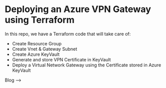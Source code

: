 # Deploying an Azure VPN Gateway using Terraform

In this repo, we have a Terraform code that will take care of:

* Create Resource Group
* Create Vnet & Gateway Subnet
* Create Azure KeyVault
* Generate and store VPN Certificate in KeyVault
* Deploy a Virtual Network Gateway using the Certificate stored in Azure KeyVault

Blog --> 
